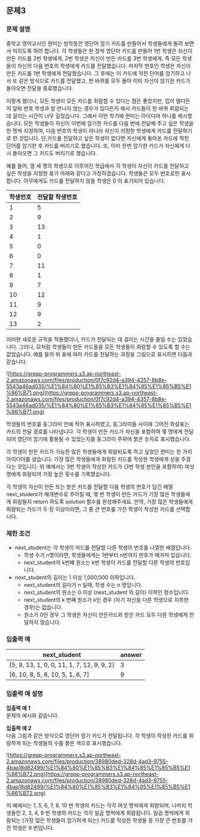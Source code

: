 ## 문제3

### 문제 설명

중학교 영어교사인 현미는 방학동안 영단어 암기 카드를 만들어서 학생들에게 돌려 보면서 익히도록 하려 합니다. 각 학생들은 한 장씩 영단어 카드를 만들어 1번 학생은 자신이 만든 카드를 2번 학생에게, 2번 학생은 자신이 만든 카드를 3번 학생에게, 즉 모든 학생들이 자신의 다음 번호의 학생에게 카드를 전달했습니다. 마지막 번호인 학생은 자신이 만든 카드를 1번 학생에게 전달했습니다. 그 후에는 이 카드에 적힌 단어를 암기하고 나서 또 같은 방식으로 카드를 전달했고, 한 바퀴를 모두 돌아 이미 자신이 암기한 카드가 돌아오면 전달을 종료했습니다.

이렇게 했더니, 모든 학생이 모든 카드를 회람할 수 있다는 점은 좋았지만, 집이 멀다든지 앞뒤 번호 학생과 잘 만나지 않는 경우가 있다든지 해서 카드들이 한 바퀴 회람되는 데 걸리는 시간이 너무 길었습니다. 그래서 이번 학기에 현미는 아이디어 하나를 제시했습니다. 모든 학생들이 자신이 이번에 암기한 카드를 다음 번에 전달해 주고 싶은 학생을 한 명씩 지정하여, 다음 번호의 학생이 아니라 자신이 지정한 학생에게 카드를 전달하기로 한 것입니다. 단,카드를 전달하고 싶은 학생이 없다면 자신에게 돌아온 카드에 적힌 단어를 암기한 후 카드를 버리기로 했습니다. 또, 이미 한번 암기한 카드가 자신에게 다시 돌아오면 그 카드도 버리기로 했습니다.

예를 들어, 열 세 명의 학생으로 이루어진 학급에서 각 학생이 자신이 카드를 전달하고 싶은 학생을 지정한 표가 아래와 같다고 가정하겠습니다. 학생들은 모두 번호로만 표시합니다. 아무에게도 카드를 전달하지 않을 학생은 0 이 표기되어 있습니다.

| 학생번호 | 전달할 학생번호 |
| -------- | --------------- |
| 1        | 5               |
| 2        | 9               |
| 3        | 13              |
| 4        | 1               |
| 5        | 0               |
| 6        | 0               |
| 7        | 11              |
| 8        | 1               |
| 9        | 7               |
| 10       | 12              |
| 11       | 9               |
| 12       | 9               |
| 13       | 2               |

이러한 새로운 규칙을 적용했더니, 카드가 전달되는 데 걸리는 시간을 줄일 수는 있었습니다. 그러나, 모처럼 학생들이 만든 카드들을 모든 학생들이 회람할 수 있도록 할 수는 없었습니다. 예를 들어 위 표에 따라 카드를 전달하는 과정을 그림으로 표시하면 다음과 같습니다.

![https://grepp-programmers.s3.ap-northeast-2.amazonaws.com/files/production/0f7c92d4-a394-4357-8b8e-5543a46ad035/%E1%84%80%E1%85%B3%E1%84%85%E1%85%B5%E1%86%B71.png](https://grepp-programmers.s3.ap-northeast-2.amazonaws.com/files/production/0f7c92d4-a394-4357-8b8e-5543a46ad035/%E1%84%80%E1%85%B3%E1%84%85%E1%85%B5%E1%86%B71.png)

학생들의 번호를 동그라미 안에 적어 표시하였고, 동그라미들 사이에 그어진 화살표는 카드의 전달 경로를 나타냅니다. 각 학생이 만든 카드가 자신을 포함하여 몇 명에게 전달되어 영단어 암기에 활용될 수 있었는지를 동그라미 주위에 붉은 숫자로 표시했습니다.

각 학생이 만든 카드가 가능한 많은 학생들에게 회람되도록 하고 싶었던 현미는 한 가지 아이디어를 냈습니다. 가장 많은 학생들에게 회람된 카드를 작성한 학생에게 상을 주겠다는 것입니다. 위 예에서는 3번 학생이 작성한 카드가 (3번 학생 본인을 포함하여) 여섯 명에게 회람되어 가장 높은 횟수를 기록했습니다.

각 학생이 자신이 만든 또는 받은 카드를 전달할 다음 학생의 번호가 담긴 배열 next_student가 매개변수로 주어질 때, 몇 번 학생이 만든 카드가 가장 많은 학생들에게 회람될지 return 하도록 solution 함수를 완성해주세요. 만약, 가장 많은 학생들에게 회람되는 카드가 두 장 이상이라면, 그 중 큰 번호를 가진 학생이 작성한 카드를 선택합니다.

### 제한 조건

- next_student는 각 학생이 카드를 전달할 다른 학생의 번호를 나열한 배열입니다.
  - 학생 수가 n명이라면, 학생들에게는 1번부터 n번까지 번호가 매겨져 있습니다.
  - next_student의 k번째 원소는 k번 학생이 카드를 전달할 다른 학생의 번호입니다.
- next_student의 길이는 1 이상 1,000,000 이하입니다.
  - next_student의 길이가 n 일때, 학생 수는 n 명입니다.
  - next_student의 원소는 0 이상 (next_student 의 길이) 이하인 정수입니다.
  - next_student의 k 번째 원소가 k인 경우 (자기 자신을 다른 학생으로 지목한 경우)는 없습니다.
  - 원소가 0인 경우 그 학생은 자신이 만든카드와 받은 카드 모두 다른 학생에게 전달하지 않습니다.

### 입출력 예

| next_student                               | answer |
| ------------------------------------------ | ------ |
| [5, 9, 13, 1, 0, 0, 11, 1, 7, 12, 9, 9, 2] | 3      |
| [6, 10, 8, 5, 8, 10, 5, 1, 6, 7]           | 9      |

### 입출력 예 설명

**입출력 예 1**  
문제의 예시와 같습니다.

**입출력 예 2**  
다음 그림과 같은 방식으로 영단어 암기 카드가 전달됩니다. 각 학생이 작성한 카드를 회람하게 되는 학생들의 수를 붉은 색으로 표시했습니다.

![https://grepp-programmers.s3.ap-northeast-2.amazonaws.com/files/production/38980ded-328d-4ad3-9755-4baa18d82499/%E1%84%80%E1%85%B3%E1%84%85%E1%85%B5%E1%86%B72.png](https://grepp-programmers.s3.ap-northeast-2.amazonaws.com/files/production/38980ded-328d-4ad3-9755-4baa18d82499/%E1%84%80%E1%85%B3%E1%84%85%E1%85%B5%E1%86%B72.png)

이 예에서는 1, 5, 6, 7, 8, 10 번 학생의 카드는 각각 여섯 명씩에게 회람되며, 나머지 학생들인 2, 3, 4, 9 번 학생의 카드는 각각 일곱 명씩에게 회람됩니다. 일곱 명씩에게 회람되는 (가장 많은 학생들이 암기하게 되는) 카드를 작성한 학생들 중 가장 큰 번호를 가진 학생은 9 번입니다.
